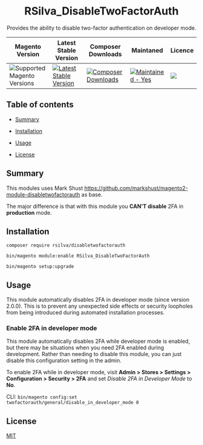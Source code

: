 

  

<h1 align="center">RSilva_DisableTwoFactorAuth</h1>

<div align="center">

<p>Provides the ability to disable two-factor authentication on developer mode.</p>


| Magento Version | Latest Stable Version | Composer Downloads | Maintaned | Licence
|--|--|--|--|--|
| <img  src="https://img.shields.io/badge/magento-2.4-brightgreen.svg?logo=magento&longCache=true&style=flat-square"  alt="Supported Magento Versions"  /> | <a  href="https://packagist.org/packages/markshust/magento2-module-disabletwofactorauth"  target="_blank"><img  src="https://img.shields.io/packagist/v/markshust/magento2-module-disabletwofactorauth.svg?style=flat-square"  alt="Latest Stable Version"  /></a> | <a  href="https://packagist.org/packages/markshust/magento2-module-disabletwofactorauth"  target="_blank"><img  src="https://poser.pugx.org/markshust/magento2-module-disabletwofactorauth/downloads"  alt="Composer Downloads"  /></a> | <a  href="https://GitHub.com/Naereen/StrapDown.js/graphs/commit-activity"  target="_blank"><img  src="https://img.shields.io/badge/maintained%3F-yes-brightgreen.svg?style=flat-square"  alt="Maintained - Yes"  /></a> | <a  href="https://opensource.org/licenses/MIT"  target="_blank"><img  src="https://img.shields.io/badge/license-MIT-blue.svg"  /></a>

  



  


  



  

</div>

  

  

## Table of contents

  

  

-  [Summary](#summary)

  

-  [Installation](#installation)

  

-  [Usage](#usage)

  

-  [License](#license)

  

  

## Summary

  

This modules uses Mark Shust https://github.com/markshust/magento2-module-disabletwofactorauth as base.

The major difference is that with this module you **CAN'T disable** 2FA in **production** mode.

  

## Installation  

```
composer require rsilva/disabletwofactorauth

bin/magento module:enable RSilva_DisableTwoFactorAuth 

bin/magento setup:upgrade 

```

## Usage

This module automatically disables 2FA in developer mode (since version 2.0.0).  This is to prevent any unexpected side effects or security loopholes from being introduced during automated installation processes.
   

### Enable 2FA in developer mode

This module automatically disables 2FA while developer mode is enabled, but there may be situations when you need 2FA enabled during development. Rather than needing to disable this module, you can just disable this configuration setting in the admin.

To enable 2FA while in developer mode, visit **Admin > Stores > Settings > Configuration > Security > 2FA** and set *Disable 2FA in Developer Mode* to **No**.

CLI: `bin/magento config:set twofactorauth/general/disable_in_developer_mode 0`


## License

[MIT](https://opensource.org/licenses/MIT)
